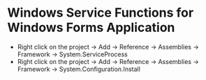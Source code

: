 # Windows Service Functions for Windows Forms Application

* Right click on the project -> Add -> Reference -> Assemblies -> Framework -> System.ServiceProcess
* Right click on the project -> Add -> Reference -> Assemblies -> Framework -> System.Configuration.Install
